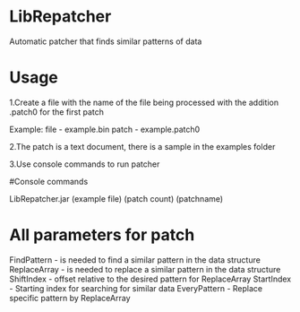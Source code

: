 # LibRepatcher
Automatic patcher that finds similar patterns of data
# Usage

1.Create a file with the name of the file being processed with the addition .patch0 for the first patch

Example: file - example.bin patch - example.patch0

2.The patch is a text document, there is a sample in the examples folder

3.Use console commands to run patcher

#Console commands

LibRepatcher.jar (example file) (patch count) (patchname)

# All parameters for patch

FindPattern - is needed to find a similar pattern in the data structure
ReplaceArray - is needed to replace a similar pattern in the data structure
ShiftIndex - offset relative to the desired pattern for ReplaceArray
StartIndex - Starting index for searching for similar data
EveryPattern - Replace specific pattern by ReplaceArray
